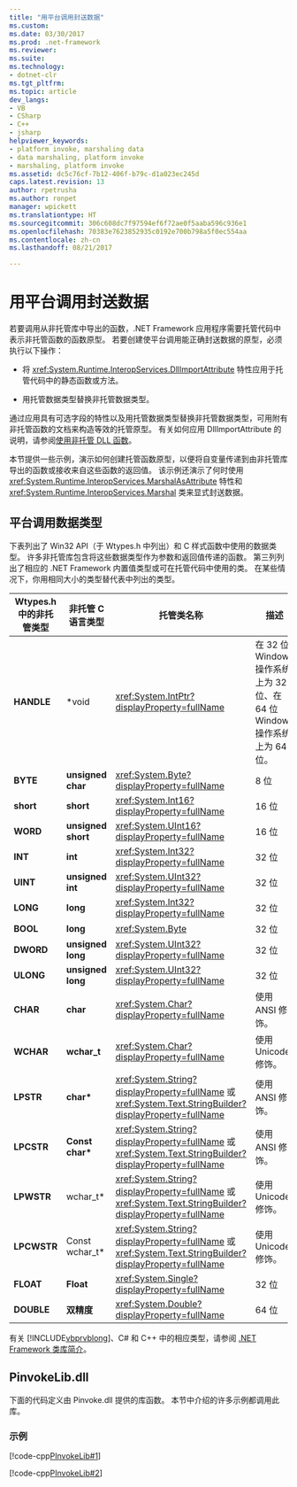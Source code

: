 ```yaml
---
title: "用平台调用封送数据"
ms.custom: 
ms.date: 03/30/2017
ms.prod: .net-framework
ms.reviewer: 
ms.suite: 
ms.technology:
- dotnet-clr
ms.tgt_pltfrm: 
ms.topic: article
dev_langs:
- VB
- CSharp
- C++
- jsharp
helpviewer_keywords:
- platform invoke, marshaling data
- data marshaling, platform invoke
- marshaling, platform invoke
ms.assetid: dc5c76cf-7b12-406f-b79c-d1a023ec245d
caps.latest.revision: 13
author: rpetrusha
ms.author: ronpet
manager: wpickett
ms.translationtype: HT
ms.sourcegitcommit: 306c608dc7f97594ef6f72ae0f5aaba596c936e1
ms.openlocfilehash: 70383e7623852935c0192e700b798a5f0ec554aa
ms.contentlocale: zh-cn
ms.lasthandoff: 08/21/2017

---
```

# <a name="marshaling-data-with-platform-invoke"></a>用平台调用封送数据
若要调用从非托管库中导出的函数，.NET Framework 应用程序需要托管代码中表示非托管函数的函数原型。 若要创建使平台调用能正确封送数据的原型，必须执行以下操作：  
  
-   将 <xref:System.Runtime.InteropServices.DllImportAttribute> 特性应用于托管代码中的静态函数或方法。  
  
-   用托管数据类型替换非托管数据类型。  
  
 通过应用具有可选字段的特性以及用托管数据类型替换非托管数据类型，可用附有非托管函数的文档来构造等效的托管原型。 有关如何应用 DllImportAttribute 的说明，请参阅[使用非托管 DLL 函数](../../../docs/framework/interop/consuming-unmanaged-dll-functions.md)。  
  
 本节提供一些示例，演示如何创建托管函数原型，以便将自变量传递到由非托管库导出的函数或接收来自这些函数的返回值。 该示例还演示了何时使用 <xref:System.Runtime.InteropServices.MarshalAsAttribute> 特性和 <xref:System.Runtime.InteropServices.Marshal> 类来显式封送数据。  
  
## <a name="platform-invoke-data-types"></a>平台调用数据类型  
 下表列出了 Win32 API（于 Wtypes.h 中列出）和 C 样式函数中使用的数据类型。 许多非托管库包含将这些数据类型作为参数和返回值传递的函数。 第三列列出了相应的 .NET Framework 内置值类型或可在托管代码中使用的类。 在某些情况下，你用相同大小的类型替代表中列出的类型。  
  
|Wtypes.h 中的非托管类型|非托管 C 语言类型|托管类名称|描述|  
|--------------------------------|-------------------------------|------------------------|-----------------|  
|**HANDLE**|\*void|<xref:System.IntPtr?displayProperty=fullName>|在 32 位 Windows 操作系统上为 32 位、在 64 位 Windows 操作系统上为 64 位。|  
|**BYTE**|**unsigned char**|<xref:System.Byte?displayProperty=fullName>|8 位|  
|**short**|**short**|<xref:System.Int16?displayProperty=fullName>|16 位|  
|**WORD**|**unsigned short**|<xref:System.UInt16?displayProperty=fullName>|16 位|  
|**INT**|**int**|<xref:System.Int32?displayProperty=fullName>|32 位|  
|**UINT**|**unsigned int**|<xref:System.UInt32?displayProperty=fullName>|32 位|  
|**LONG**|**long**|<xref:System.Int32?displayProperty=fullName>|32 位|  
|**BOOL**|**long**|<xref:System.Byte>|32 位|  
|**DWORD**|**unsigned long**|<xref:System.UInt32?displayProperty=fullName>|32 位|  
|**ULONG**|**unsigned long**|<xref:System.UInt32?displayProperty=fullName>|32 位|  
|**CHAR**|**char**|<xref:System.Char?displayProperty=fullName>|使用 ANSI 修饰。|  
|**WCHAR**|**wchar_t**|<xref:System.Char?displayProperty=fullName>|使用 Unicode 修饰。|  
|**LPSTR**|**char\***|<xref:System.String?displayProperty=fullName> 或 <xref:System.Text.StringBuilder?displayProperty=fullName>|使用 ANSI 修饰。|  
|**LPCSTR**|**Const char\***|<xref:System.String?displayProperty=fullName> 或 <xref:System.Text.StringBuilder?displayProperty=fullName>|使用 ANSI 修饰。|  
|**LPWSTR**|wchar_t\*|<xref:System.String?displayProperty=fullName> 或 <xref:System.Text.StringBuilder?displayProperty=fullName>|使用 Unicode 修饰。|  
|**LPCWSTR**|Const wchar_t\*|<xref:System.String?displayProperty=fullName> 或 <xref:System.Text.StringBuilder?displayProperty=fullName>|使用 Unicode 修饰。|  
|**FLOAT**|**Float**|<xref:System.Single?displayProperty=fullName>|32 位|  
|**DOUBLE**|**双精度**|<xref:System.Double?displayProperty=fullName>|64 位|  
  
 有关 [!INCLUDE[vbprvblong](../../../includes/vbprvblong-md.md)]、C# 和 C++ 中的相应类型，请参阅 [.NET Framework 类库简介](../../../docs/standard/class-library-overview.md)。  
  
## <a name="pinvokelibdll"></a>PinvokeLib.dll  
 下面的代码定义由 Pinvoke.dll 提供的库函数。 本节中介绍的许多示例都调用此库。  
  
### <a name="example"></a>示例  
 [!code-cpp[PInvokeLib#1](../../../samples/snippets/cpp/VS_Snippets_CLR/pinvokelib/cpp/pinvokelib.cpp#1)]  
  
 [!code-cpp[PInvokeLib#2](../../../samples/snippets/cpp/VS_Snippets_CLR/pinvokelib/cpp/pinvokelib.h#2)]


